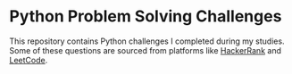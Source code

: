 # Python Problem Solving Challenges

This repository contains Python challenges I completed during my studies.  
Some of these questions are sourced from platforms like [HackerRank](https://www.hackerrank.com/) and [LeetCode](https://leetcode.com/).
